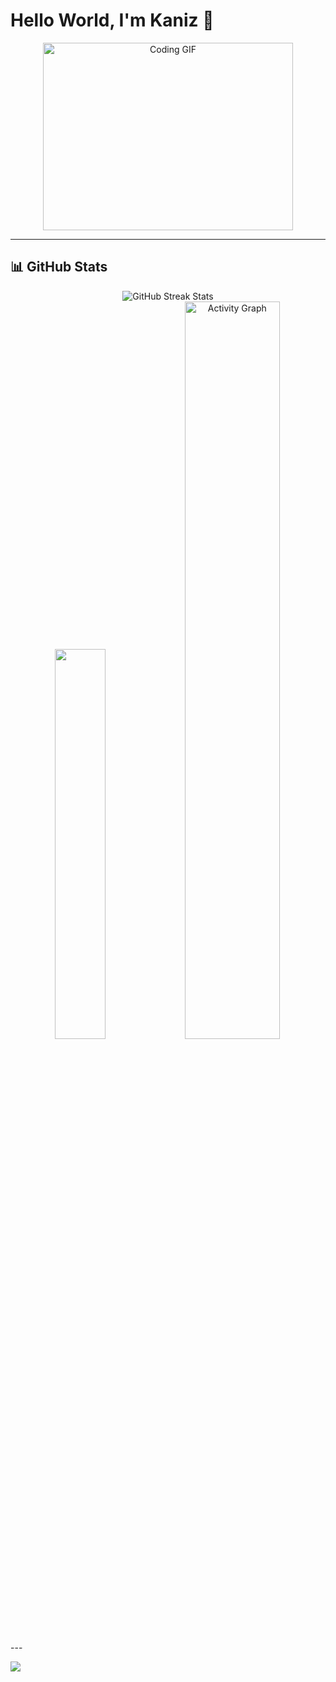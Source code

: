# Hello World, I'm Kaniz 👋

<div align="center">
  <img alt="Coding GIF" src="https://github.com/arsentieva/arsentieva/blob/main/code.gif?raw=true" width="400" height="300" />
</div>

---
## 📊 GitHub Stats
<div align="center">
  <img src="https://github-readme-streak-stats.herokuapp.com/?user=kaniz-codes&theme=tokyonight&hide_border=false" alt="GitHub Streak Stats" /><br/>
  <img src="https://github-readme-stats.vercel.app/api/top-langs/?username=kaniz-codes&theme=vue-dark&hide_border=true&include_all_commits=true&count_private=true&layout=compact" width="40%"/>
  <img src="https://github-readme-activity-graph.vercel.app/graph?username=kaniz-codes&theme=tokyo-night" alt="Activity Graph"width="55%"/>
</div>
---



[![](https://visitcount.itsvg.in/api?id=kaniz-codes&icon=5&color=1)](https://visitcount.itsvg.in)

<!-- Kaniz Fatema -->
